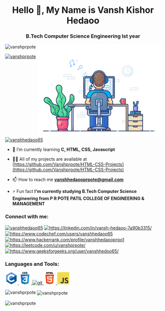 <h1 align="center">Hello 👋, My Name is Vansh Kishor Hedaoo</h1>
<h3 align="center">B.Tech Computer Science Engineering Ist year</h3>
<img align="right" alt="Coding" width="400" src="https://raw.githubusercontent.com/SupianIDz/SupianIDz/main/coding.gif">


<p align="left"> <img src="https://komarev.com/ghpvc/?username=vanshprpote&label=Profile%20views&color=0e75b6&style=flat" alt="vanshprpote" /> </p>

<p align="left"> <a href="https://github.com/ryo-ma/github-profile-trophy"><img src="https://github-profile-trophy.vercel.app/?username=vanshprpote" alt="vanshprpote" /></a> </p>

<p align="left"> <a href="https://twitter.com/vanshhedaoo65" target="blank"><img src="https://img.shields.io/twitter/follow/vanshhedaoo65?logo=twitter&style=for-the-badge" alt="vanshhedaoo65" /></a> </p>

- 🌱 I’m currently learning **C, HTML, CSS, Javascript**

- 👨‍💻 All of my projects are available at [https://github.com/Vanshprpote/HTML-CSS-Projects](https://github.com/Vanshprpote/HTML-CSS-Projects)

- 📫 How to reach me **vanshhedaooprpote@gmail.com**

- ⚡ Fun fact **I'm currently studying B.Tech Computer Science Engineering from P R POTE PATIL COLLEGE OF ENGINEERING & MANAGEMENT**

<h3 align="left">Connect with me:</h3>
<p align="left">
<a href="https://twitter.com/vanshhedaoo65" target="blank"><img align="center" src="https://raw.githubusercontent.com/rahuldkjain/github-profile-readme-generator/master/src/images/icons/Social/twitter.svg" alt="vanshhedaoo65" height="30" width="40" /></a>
<a href="https://linkedin.com/in/https://linkedin.com/in/vansh-hedaoo-7a90b3315/" target="blank"><img align="center" src="https://raw.githubusercontent.com/rahuldkjain/github-profile-readme-generator/master/src/images/icons/Social/linked-in-alt.svg" alt="https://linkedin.com/in/vansh-hedaoo-7a90b3315/" height="30" width="40" /></a>
<a href="https://www.codechef.com/users/https://www.codechef.com/users/vanshhedaoo65" target="blank"><img align="center" src="https://cdn.jsdelivr.net/npm/simple-icons@3.1.0/icons/codechef.svg" alt="https://www.codechef.com/users/vanshhedaoo65" height="30" width="40" /></a>
<a href="https://www.hackerrank.com/https://www.hackerrank.com/profile/vanshhedaooprpo1" target="blank"><img align="center" src="https://raw.githubusercontent.com/rahuldkjain/github-profile-readme-generator/master/src/images/icons/Social/hackerrank.svg" alt="https://www.hackerrank.com/profile/vanshhedaooprpo1" height="30" width="40" /></a>
<a href="https://www.leetcode.com/https://leetcode.com/u/vanshprpote/" target="blank"><img align="center" src="https://raw.githubusercontent.com/rahuldkjain/github-profile-readme-generator/master/src/images/icons/Social/leet-code.svg" alt="https://leetcode.com/u/vanshprpote/" height="30" width="40" /></a>
<a href="https://auth.geeksforgeeks.org/user/https://www.geeksforgeeks.org/user/vanshhedoo65/" target="blank"><img align="center" src="https://raw.githubusercontent.com/rahuldkjain/github-profile-readme-generator/master/src/images/icons/Social/geeks-for-geeks.svg" alt="https://www.geeksforgeeks.org/user/vanshhedoo65/" height="30" width="40" /></a>
</p>

<h3 align="left">Languages and Tools:</h3>
<p align="left"> <a href="https://www.cprogramming.com/" target="_blank" rel="noreferrer"> <img src="https://raw.githubusercontent.com/devicons/devicon/master/icons/c/c-original.svg" alt="c" width="40" height="40"/> </a> <a href="https://www.w3schools.com/css/" target="_blank" rel="noreferrer"> <img src="https://raw.githubusercontent.com/devicons/devicon/master/icons/css3/css3-original-wordmark.svg" alt="css3" width="40" height="40"/> </a> <a href="https://git-scm.com/" target="_blank" rel="noreferrer"> <img src="https://www.vectorlogo.zone/logos/git-scm/git-scm-icon.svg" alt="git" width="40" height="40"/> </a> <a href="https://www.w3.org/html/" target="_blank" rel="noreferrer"> <img src="https://raw.githubusercontent.com/devicons/devicon/master/icons/html5/html5-original-wordmark.svg" alt="html5" width="40" height="40"/> </a> <a href="https://developer.mozilla.org/en-US/docs/Web/JavaScript" target="_blank" rel="noreferrer"> <img src="https://raw.githubusercontent.com/devicons/devicon/master/icons/javascript/javascript-original.svg" alt="javascript" width="40" height="40"/> </a> </p>

<p><img align="left" src="https://github-readme-stats.vercel.app/api/top-langs?username=vanshprpote&show_icons=true&locale=en&layout=compact" alt="vanshprpote" /></p>

<p>&nbsp;<img align="center" src="https://github-readme-stats.vercel.app/api?username=vanshprpote&show_icons=true&locale=en" alt="vanshprpote" /></p>

<p><img align="center" src="https://github-readme-streak-stats.herokuapp.com/?user=vanshprpote&" alt="vanshprpote" /></p>
